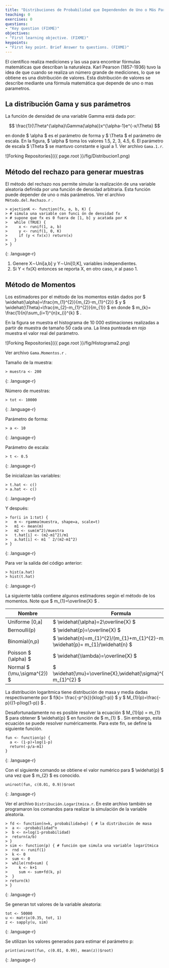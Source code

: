 ```yaml
---
title: "Distribuciones de Probabilidad que Dependenden de Uno o Más Parámetros"
teaching: 0
exercises: 0
questions:
- "Key question (FIXME)"
objectives:
- "First learning objective. (FIXME)"
keypoints:
- "First key point. Brief Answer to questions. (FIXME)"
---
```


El científico realiza mediciones y las usa para encontrar fórmulas matemáticas que describan la naturaleza. Karl Pearson (1857-1936) tuvo la idea de que cuando se realiza un número grande de mediciones, lo que se obtiene es una distribución de valores. Esta distribución de valores se describe mediante una fórmula matemática que depende de uno o mas parametros.

## La distribución Gama y sus parámetros
La función de densidad de una variable Gamma está dada por:

$$ \frac{1}{\Theta^{\alpha}\Gamma(\alpha)}x^{\alpha-1}e^{-x/\Theta} $$

en donde $ \alpha $ es el parámetro de forma y $ \Theta $ el parámetro de escala. En la figura, $ \alpha $ toma los valores 1.5, 2, 3, 4.5, 6. El parámetro de escala $ \Theta $ se mantuvo constante e igual a 1. Ver archivo `Gama.1.r`.

![Forking Repositories]({{ page.root }}/fig/Distribucion1.png)

## Método del rechazo para generar muestras
El método del rechazo nos permite simular la realización de una variable aleatoria definida por una función de densidad arbitraria. Esta función puede depender de uno o más parámetros. Ver el archivo `Método.del.Rechazo.r` .

~~~
> ejectionK <- function(fx, a, b, K) {
> # simula una variable con funci ́on de densidad fx
> # supone que fx es 0 fuera de [1, b] y acatada por K
>   while (TRUE) {
>     x <- runif(1, a, b)
>     y <- runif(1, 0, K)
>     if (y < fx(x)) return(x)
>   }
> }
~~~
{: .language-r}

1. Genere X∼Uni[a,b] y Y∼Uni[0,K], variables independientes.
2. Si Y < fx(X) entonces se reporta X, en otro caso, ir al paso 1.

## Método de Momentos
Los estimadores por el método de los momentos están dados por $ \widehat{\alpha}=\frac{m_{1}^{2}}{m_{2}-m_{1}^{2}} $ y $ \widehat{\Theta}=\frac{m_{2}-m_{1}^{2}}{m_{1}} $ en donde $ m_{k}= \frac{1}{n}\sum_{i=1}^{n}x_{i}^{k} $ .

En la figura se muestra el histograma de 10 000 estimaciones realizadas a partir de muestra de tamaño 50 cada una. La línea punteada en rojo muestra el valor real del parámetro.

![Forking Repositories]({{ page.root }}/fig/Histograma2.png)

Ver archivo `Gama.Momentos.r` .

Tamaño de la muestra:
~~~
> muestra <- 200
~~~
{: .language-r}

Número de muestras:
~~~
> tot <- 10000
~~~
{: .language-r}

Parámetro de forma:
~~~
> a <- 10
~~~
{: .language-r}

Parámetro de escala:
~~~
> t <- 0.5
~~~
{: .language-r}

Se inicializan las variables:
~~~
> t.hat <- c()
> a.hat <- c()
~~~
{: .language-r}

Y después:
~~~
> for(i in 1:tot) {
>   m <- rgamma(muestra, shape=a, scale=t)
>   m1 <- mean(m)
>   m2 <- sum(m^2)/muestra
>   t.hat[i] <- (m2-m1^2)/m1
>   a.hat[i] <- m1 ˆ 2/(m2-m1^2)
> }
~~~
{: .language-r}

Para ver la salida del código anterior:
~~~
> hist(a.hat)
> hist(t.hat)
~~~
{: .language-r}

La siguiente tabla contiene algunos estimadores según el método de los momentos. Note que $ m_{1}=\overline{X} $ .

| Nombre   | Formula |
| ------- | ----------- |
| Uniforme [0,a] | $ \widehat{\alpha}=2\overline{X} $ |
| Bernoulli(p) | $ \widehat{p}=\overline{X} $ |
| Binomial(n,p) | $ \widehat{n}=m_{1}^{2}/(m_{1}+m_{1}^{2}-m_{2}), \widehat{p}= m_{1}/\widehat{n} $  |
| Poisson $ (\alpha) $ | $ \widehat{\lambda}=\overline{X} $ |
| Normal $ (\mu,\sigma^{2}) $ | $ \widehat{\mu}=\overline{X},\widehat{\sigma}^{2}=m_{2}-m_{1}^{2} $ |

La distribución logarítmica tiene distribución de masa y media dadas respectivamente por $ f(k)= \frac{-p^{k}}{klog(1-p)} $ y $ M_{1}(p)=\frac{-p}{(1-p)log(1-p)} $ .

Desafortunadamente no es posible resolver la ecuación $ M_{1}(p) = m_{1} $ para obtener $ \widehat{p} $ en función de $ m_{1} $ . Sin embargo, esta ecuación se puede resolver numéricamente. Para este fin, se define la siguiente función.

~~~
fun <- function(p) {
  a <- (1-p)∗log(1-p)
  return(-p/a-m1)
}
~~~
{: .language-r}
 
 Con el siguiente comando se obtiene el valor numérico para $ \widehat{p} $ una vez que $ m_{2} $ es conocido.
 
~~~
uniroot(fun, c(0.01, 0.9))$root
~~~
{: .language-r}

Ver el archivo `Distribución.Logarítmica.r`. En este archivo también se programaron los comandos para realizar la simulación de la variable aleatoria.

~~~
> fd <- function(n=k, probabilidad=p) { # la distribución de masa
>  a <- -probabilidad^n
>  b <- n∗log(1-probabilidad)
>  return(a/b)
> }
> sim <- function(p) { # función que simula una variable logarítmica
>  rnd <- runif(1)
>  k <- 0
>  sum <- 0
>  while(rnd>sum) {
>     k <- k+1
>     sum <- sum+fd(k, p) 
>  }
> return(k)
> }
~~~
{: .language-r}

Se generan tot valores de la variable aleatoria:

~~~
tot <- 50000
u <- matrix(0.35, tot, 1)
z <- sapply(u, sim)
~~~
{: .language-r}

Se utilizan los valores generados para estimar el parámetro p:

~~~
print(uniroot(fun, c(0.01, 0.99), mean(z))$root)
~~~
{: .language-r}

